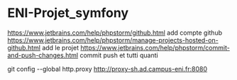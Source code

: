 # ENI-Projet_symfony

https://www.jetbrains.com/help/phpstorm/github.html add compte github
https://www.jetbrains.com/help/phpstorm/manage-projects-hosted-on-github.html add le projet
https://www.jetbrains.com/help/phpstorm/commit-and-push-changes.html commit push et tutti quanti 


git config --global http.proxy http://proxy-sh.ad.campus-eni.fr:8080
